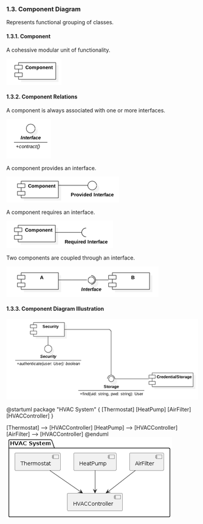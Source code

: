 ### 1.3. Component Diagram ###

Represents functional grouping of classes.

#### 1.3.1. Component ####

A cohessive modular unit of functionality.

![Class](notation/components/component-1.png)

#### 1.3.2. Component Relations ####

A component is always associated with one or more interfaces.

![Class](notation/components/component-2.png)

A component provides an interface.

![Class](notation/components/component-3.png)

A component requires an interface.

![Class](notation/components/component-4.png)

Two components are coupled through an interface.

![Class](notation/components/component-5.png)

#### 1.3.3. Component Diagram Illustration ####
![Class](notation/components/component-illustration.png)


@startuml
package "HVAC System" {
    [Thermostat]
    [HeatPump]
    [AirFilter]
    [HVACController]
}

[Thermostat] --> [HVACController]
[HeatPump] --> [HVACController]
[AirFilter] --> [HVACController]
@enduml
![Class](notation/components/plantuml.png)
